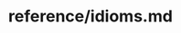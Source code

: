 ---
title: reference/idioms.md
showAuthorInfo: false
redirect_path: https://kotlinlang.org/docs/idioms.html
---
